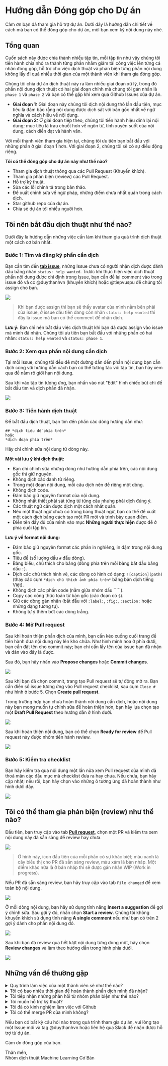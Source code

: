 # Hướng dẫn Đóng góp cho Dự án

Cảm ơn bạn đã tham gia hỗ trợ dự án. Dưới đây là hướng dẫn chi tiết về cách mà bạn có thể đóng góp cho dự án, mời bạn xem kỹ nội dung này nhé.

## Tổng quan
Cuốn sách này được chia thành nhiều tập tin, mỗi tập tin như vậy chúng tôi tiến hành chia nhỏ ra thành từng phần nhằm giảm tải công việc lên từng cá nhân đóng góp, hỗ trợ cho việc dịch thuật và phản biện từng phần nội dung không lấy đi quá nhiều thời gian của một thành viên khi tham gia đóng góp.

Chúng tôi chia dự án dịch thuật này ra làm nhiều giai đoạn xử lý, trong đó phần nội dung dịch thuật có hai giai đoạn chính mà chúng tôi gán nhãn là `phase 1` và `phase 2` và bạn có thể gặp khi xem qua Github Issues của dự án.
* **Giai đoạn 1:** Giai đoạn này chúng tôi dịch nội dung thô lần đầu tiên, mục tiêu là đảm bảo rằng nội dung được dịch sát với bản gốc nhất về ngữ nghĩa và cách hiểu về nội dung.
* **Giai đoạn 2:** Ở giai đoạn tiếp theo, chúng tôi tiến hành hiệu đính lại nội dung; mục tiêu là trau chuốt hơn về ngôn từ, tính xuyên suốt của nội dung, cách diễn đạt và hành văn.

Với mỗi thành viên tham gia hiện tại, chúng tôi ưu tiên bạn bắt đầu với những phần ở giai đoạn 1 hơn. Với giai đoạn 2, chúng tôi sẽ có sự điều động riêng. 

**Tôi có thể đóng góp cho dự án này như thế nào?**
* Tham gia dịch thuật thông qua các Pull Request (Khuyến khích).
* Tham gia phản biện (review) các Pull Request.
* Hỗ trợ kỹ thuật.
* Sửa các lỗi chính tả trong bản thảo.
* Đề xuất chỉnh sửa về ngữ pháp, những điểm chưa nhất quán trong cách dịch.
* Star github repo của dự án.
* Chia sẻ dự án tới nhiều người hơn.

## Tôi nên bắt đầu dịch thuật như thế nào?

Dưới đây là hướng dẫn những việc cần làm khi tham gia quá trình dịch thuật một cách cơ bản nhất.

### Bước 1: Tìm và đăng ký phần cần dịch
Bạn cần tìm đến **[tab issue](https://github.com/aivivn/d2l-vn/issues)**, những Issue chưa có người nhận dịch được đánh dấu bằng nhãn `status: help wanted`. Trước khi thực hiện việc dịch thuật phần nội dung được chỉ định trong Issue, bạn cần để lại comment vào trong issue đó và cc @duythanhvn (khuyến khích) hoặc @tiepvuspu để chúng tôi assign cho bạn.

![](./docs/translation-guide/web-step-01.png)
> Khi bạn được assign thì bạn sẽ thấy avatar của mình nằm bên phải của issue, ở issue đầu tiên đang còn nhãn `status: help wanted` thì đây là issue mà bạn có thể comment để nhận dịch.

**Lưu ý:** Bạn chỉ nên bắt đầu việc dịch thuật khi bạn đã được assign vào issue mà mình đã nhận. Chúng tôi ưu tiên bạn bắt đầu với những phần có hai nhãn: `status: help wanted` và `status: phase 1`.

### Bước 2: Xem qua phần nội dung cần dịch
Tại mỗi Issue, chúng tôi đều để một đường dẫn đến phần nội dung bạn cần dịch cùng với hướng dẫn cách bạn có thể tương tác với tập tin, bạn hãy xem qua để nắm rõ giới hạn nội dung.

Sau khi vào tập tin tương ứng, bạn nhấn vào nút "Edit" hình chiếc bút chì để bắt đầu tìm và dịch phần đã nhận.

![](./docs/translation-guide/web-step-02.png)

### Bước 3: Tiến hành dịch thuật
Để bắt đầu dịch thuật, bạn tìm đến phần các dòng hướng dẫn như:

```
## *dịch tiêu đề phía trên*
hoặc
*dịch đoạn phía trên*
```
Hãy chỉ chỉnh sửa nội dung từ dòng này.

**Một vài lưu ý khi dịch thuật:**
* Bạn chỉ chỉnh sửa những dòng như hướng dẫn phía trên, các nội dung gốc thì giữ nguyên.
* Không dịch các danh từ riêng.
* Trong một đoạn nội dung, mỗi câu dịch nên để riêng một dòng.
* Không dịch code.
* Đảm bảo giữ nguyên format của nội dung.
* Không nhất thiết phải sát từng từ từng câu nhưng phải dịch đúng ý.
* Các thuật ngữ cần được dịch một cách nhất quán.
* Nếu một thuật ngữ chưa có trong bảng thuật ngữ, bạn có thể đề xuất một cách dịch bằng cách tạo một PR mới và trình bày quan điểm.
* Điền tên đầy đủ của mình vào mục **Những người thực hiện** được để ở phía cuối tập tin.

**Lưu ý về format nội dung:**
* Đảm bảo giữ nguyên format các phần in nghiêng, in đậm trong nội dung gốc.
* Tiêu đề (số lượng dấu `#` đầu dòng).
* Bảng biểu, chú thích cho bảng (dòng phía trên mỗi bảng bắt đầu bằng dấu `:`).
* Dịch các chú thích hình vẽ, các dòng có hình có dạng: `![caption](path)` (thay các cụm `*dịch chú thích ảnh phía trên*` bằng bản dịch tiếng Việt).
* Không dịch các phần code (nằm giữa nhóm dấu `````).
* Copy các công thức toán từ bản gốc (các đoạn có `$`).
* Giữ các dòng gán nhãn (bắt đầu với `:label:`, `:fig:`, `:section:` hoặc những dạng tương tự).
* Không tự ý thêm bớt các dòng trắng.

### Bước 4: Mở Pull request
Sau khi hoàn thiện phần dịch của mình, bạn cần kéo xuống cuối trang để tiến hành đưa nội dung này lên kho chứa. Như hình minh hoạ ở phía dưới, bạn cần đặt tên cho commit này; bạn chỉ cần lấy tên của issue bạn đã nhận và dán vào đây là được.

Sau đó, bạn hãy nhấn vào **Propose changes** hoặc **Commit changes**.

![](./docs/translation-guide/web-step-03.png)

Sau khi bạn đã chọn commit, trang tạo Pull request sẽ tự động mở ra. Bạn cần điền số issue tương ứng vào Pull request checklist, sau cụm `Close #` như hình ở bước 5. Chọn **Create pull request**.

Trong trường hợp bạn chưa hoàn thành nội dung cần dịch, hoặc nội dung này bạn mong muốn tự chỉnh sửa để hoàn thiện hơn, bạn hãy lựa chọn tạo một **Draft Pull Request** theo hướng dẫn ở hình dưới.

![](./docs/translation-guide/draft-pull-requests.png)

Sau khi hoàn thiện nội dung, bạn có thể chọn **Ready for review** để Pull request này được nhóm tiến hành review.

![](./docs/translation-guide/draft-pull-requests-ready.png)

### Bước 5: Kiểm tra checklist
Bạn hãy kiểm tra qua nội dung một lần nữa xem Pull request của mình đã thoả mãn các đầu mục mà checklist đưa ra hay chưa. Nếu chưa, bạn hãy cập nhật; nếu rồi, bạn hãy chọn vào những ô tương ứng đã hoàn thành như hình dưới đây.

![](./docs/translation-guide/web-step-04.png)

## Tôi có thể tham gia phản biện (review) như thế nào?

Đầu tiên, bạn truy cập vào tab **[Pull request](https://github.com/aivivn/d2l-vn/pulls)**, chọn một PR và kiểm tra xem nội dung này đã sẵn sàng để review hay chưa.

![](./docs/translation-guide/rv-step-01.png)
> Ở hình này, icon đầu tiên của mỗi phần có sự khác biệt; màu xanh lá cây biểu thị cho PR đã sẵn sàng review, màu xám là bản nháp. Một điểm khác nữa là ở bản nháp thì sẽ được gán nhãn WIP (Work in progress).

Nếu PR đã sẵn sàng review, bạn hãy truy cập vào tab `File changed` để xem toàn bộ nội dung.

![](./docs/translation-guide/faq-file-changed.png)

Ở mỗi dòng nội dung, bạn hãy sử dụng tính năng **Insert a suggestion** để gợi ý chỉnh sửa. Sau gợi ý đó, nhấn chọn **Start a review**. Chúng tôi không khuyến khích sử dụng tính năng **A single comment** nếu như bạn có trên 2 gợi ý dành cho phần nội dung đó.

![](./docs/translation-guide/rv-step-02.png)

Sau khi bạn đã review qua hết lượt nội dung từng dòng một, hãy chọn **Review changes** và làm theo hướng dẫn trong hình phía dưới.

![](./docs/translation-guide/rv-step-03.png)

## Những vấn đề thường gặp

<details>
<summary>Quy trình làm việc của một thành viên sẽ như thế nào?</summary>

Chúng tôi gợi ý một quy trình làm việc tuần tự với người dịch thuật như sau:
1. Bạn nhận một Issue mới về dịch (Bạn được nhận khi bạn được assign, chưa assign là chưa nhận), bạn nên nhận những Issue đã được chúng tôi public trước đó, thường là nằm dưới cùng trong danh sách các Issue có gán nhãn `status: help wanted`.

2. Bạn thực hiện dịch và đẩy một Pull request lên dự án để được review. Một PR được xem là sẵn sàng review khi bạn chọn Create pull request để mở một PR, nếu bạn chưa sẵn sàng review cho PR này, hãy chọn Draft Pull Request để mở PR.

3. Khi bạn nhận được review từ các thành viên trong nhóm thì bạn giúp mình xem qua để solve các phản hồi bạn đồng ý, thảo luận các phản hồi chưa đồng ý. Điểm chính khi bạn có nhiều hơn 2 PR đang ở trên dự án thì ưu tiên của bạn là xử lý những PR được mở trước đó, sau đó mới đến những phần dịch mới.

Bạn luôn có thể nhận thêm phần dịch, tuy nhiên hãy làm tuần tự để đảm bảo rằng phần PR đã lên luôn được up-to-date, tránh việc có nhiều thành viên vào review và quá nhiều ý kiến thì phần cập nhật sẽ bị sót (chất lượng review sẽ giảm).
</details>
<details>
<summary>Tôi có bao nhiêu thời gian để hoàn thành phần dịch mình đã nhận?</summary>

Hiện tại, chúng tôi hy vọng bạn sẽ hoàn thành phần dịch trễ nhất là 4 ngày kể từ ngày nhận, tức càng sớm càng tốt.
</details>
<details>
<summary>Tôi tiếp nhận những phản hồi từ nhóm phản biện như thế nào?</summary>

Khi phần nội dung của bạn được đưa lên Pull request, nhóm phản biện sẽ có những thành viên vào và đưa ra những gợi ý, đề xuất chỉnh sửa giúp cho nội dung của bạn đúng hơn về mặt thông tin, trôi chảy hơn về mặt hành văn.

Để xem toàn bộ gợi ý từ người phản biện, bạn vào phần tab `File changed` để chắc chắn mình nhìn thấy đầy đủ toàn bộ gợi ý mà không bị sót.

![](./docs/translation-guide/faq-file-changed.png)

Ở mỗi phần gợi ý, hãy cân nhắc về sự đồng tình của bạn đối với gợi ý đó. Nếu bạn đồng tình với những đề xuất của người phản biện, bạn hãy `Add suggestion to batch`; nếu bạn chưa đồng tình với đề xuất, vui lòng phản hồi lại để thảo luận với người phản biện nhằm tìm ra giải pháp phù hợp cuối cùng.

![](./docs/translation-guide/faq-add-suggestion.png)

Sau khi hoàn tất việc kiểm tra, phản hồi thì bạn chọn ở nút `Commit suggestions` theo hình và nhấn `Commit changes` để cập nhật những thay đổi. Với cách này, bạn không phải cập nhật thủ công những phần gợi ý của người phản biện và tiết kiệm được nhiều thời gian của bạn cho dự án hơn.

![](./docs/translation-guide/faq-commit-suggestions.png)

Riêng về vấn đề trao đổi, thảo luận với người phản biện, chúng tôi đề xuất bạn ít nhất để lại một reaction đối với những gợi ý mà họ để lại; điều này giúp cho người phản biện và chúng tôi biết bạn đã xem nội dung hay chưa, có đồng tình hay không.

</details>
<details>
<summary>Tôi muốn hỗ trợ kỹ thuật?</summary>

Bạn vui lòng liên hệ @duythanhvn thông qua Github issue hoặc Slack để thảo luận thêm.
</details>
<details>
<summary>Tôi đã có kinh nghiệm làm việc với Github</summary>

Thật tuyệt vời, bạn có thể bắt đầu nhanh hơn vào phần nội dung của cuốn sách mà không mất nhiều thời gian để làm quen lại với Github.

Trong trường hợp bạn đã có một vài kinh nghiệm trong việc sử dụng Git, chúng tôi gợi ý bạn xem qua **[hướng dẫn đóng góp vào một dự án Github](https://codetot.net/contribute-github/)** một cách kỹ thuật hơn.

Chúng tôi cũng có một số gợi ý về phần mềm để bạn có được hiệu quả cao nhất:
* [Visual Studio Code](https://code.visualstudio.com/)
* [Github Desktop](https://desktop.github.com/)
* [Git for Windows, macOS & Linux](https://git-scm.com/download/)

Một số plugins chuyên dụng cho VS Code bạn có thể sử dụng trong dự án gồm:
* [GitHub Pull Requests and Issues](https://marketplace.visualstudio.com/items?itemName=GitHub.vscode-pull-request-github)
* [LaTeX Workshop](https://marketplace.visualstudio.com/items?itemName=James-Yu.latex-workshop)
* [Markdown All in One](https://marketplace.visualstudio.com/items?itemName=yzhang.markdown-all-in-one)
</details>
<details>
<summary>Tôi có thể merge PR của mình không?</summary>

Không, chúng tôi khuyến khích các thành viên tham gia dự án chỉ nên tập trung vào phần dịch thuật và trao đổi dịch thuật mà thôi (kể cả khi bạn đã được thêm vào nhóm Collaborators). Nhóm điều phối sẽ kiểm tra các PR và tiến hành merge khi đã đạt yêu cầu.
</details>


Nếu bạn có bất kỳ câu hỏi nào trong quá trình tham gia dự án, vui lòng tạo một Issue mới và tag @duythanhvn hoặc liên hệ qua Slack để nhận được hỗ trợ từ dự án.

Cảm ơn đóng góp của bạn.

Thân mến,<br/>
Nhóm dịch thuật Machine Learning Cơ Bản